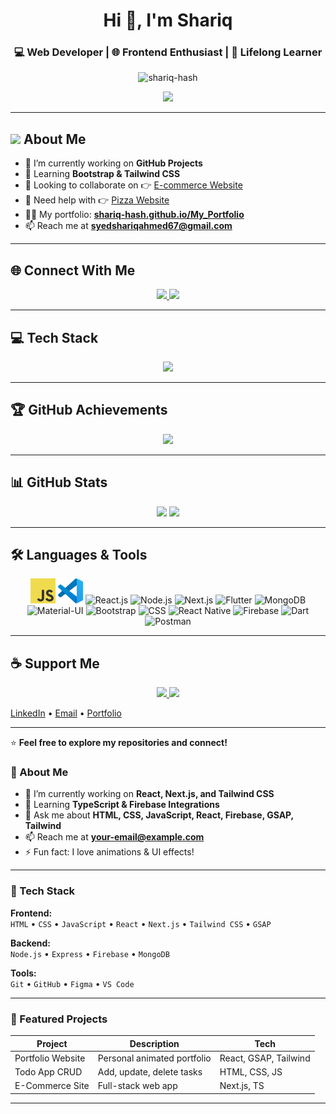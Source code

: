 <h1 align="center">Hi 👋, I'm Shariq</h1>
<h3 align="center">💻 Web Developer | 🌐 Frontend Enthusiast | 🚀 Lifelong Learner</h3>

<p align="center">
  <img src="https://komarev.com/ghpvc/?username=shariq-hash&label=Profile%20Views&color=0e75b6&style=flat" alt="shariq-hash" />
</p>

<p align="center">
  <img src="https://readme-typing-svg.herokuapp.com/?lines=Passionate+Frontend+Developer;React+%7C+Tailwind+%7C+TypeScript+Lover;Open+Source+Contributor;Let's+build+something+amazing!&center=true&width=500&height=45" />
</p>

---

## <img src="https://user-images.githubusercontent.com/63050133/156777293-72a6e681-2582-4a9d-ad92-09d1181d47c7.gif" width="40px"> About Me

- 🔭 I’m currently working on **GitHub Projects**
- 🌱 Learning **Bootstrap & Tailwind CSS**
- 👯 Looking to collaborate on 👉 [E-commerce Website](https://e-commerce-website-weld-xi.vercel.app/)
- 🤝 Need help with 👉 [Pizza Website](https://pizza-app-vixo.vercel.app/)
- 👨‍💻 My portfolio: **[shariq-hash.github.io/My_Portfolio](https://shariq-hash.github.io/My_Portfolio/)**
- 📫 Reach me at **syedshariqahmed67@gmail.com**

---

## 🌐 Connect With Me  
<p align="center">
  <a href="https://www.linkedin.com/in/syed-shariq-ahmed-79885a325/" target="_blank">
    <img src="https://skillicons.dev/icons?i=linkedin" height="32" />
  </a>
  <a href="https://www.youtube.com/@codenovayt" target="_blank">
    <img src="https://skillicons.dev/icons?i=youtube" height="32" />
  </a>
</p>

---

## 💻 Tech Stack  
<p align="center">
  <img src="https://skillicons.dev/icons?i=html,css,js,ts,react,redux,tailwind,bootstrap,nodejs,firebase,git,github,vscode" />
</p>

---

## 🏆 GitHub Achievements  
<p align="center">
  <img src="https://github-profile-trophy.vercel.app/?username=shariq-hash&theme=gruvbox&margin-w=10&no-frame=true" />
</p>

---

## 📊 GitHub Stats  
<p align="center">
  <img src="https://github-readme-stats.vercel.app/api?username=shariq-hash&show_icons=true&theme=tokyonight" height="160"/>
  <img src="https://github-readme-streak-stats.herokuapp.com/?user=shariq-hash&theme=tokyonight" height="160"/>
</p>

---

## 🛠️ Languages & Tools  
<p align="center">
  <img src="https://raw.githubusercontent.com/github/explore/main/topics/javascript/javascript.png" height="40" title="JavaScript"/>
  <img src="https://raw.githubusercontent.com/github/explore/main/topics/visual-studio-code/visual-studio-code.png" height="40" title="VS Code"/>
  <img src="https://img.icons8.com/office/512/react.png" height="40" title="React.js"/>
  <img src="https://img.icons8.com/color/2x/nodejs.png" height="40" title="Node.js"/>
  <img src="https://img.icons8.com/color/2x/nextjs.png" height="40" title="Next.js"/>
  <img src="https://img.icons8.com/color/2x/flutter.png" height="40" title="Flutter"/>
  <img src="https://img.icons8.com/color/2x/mongodb.png" height="40" title="MongoDB"/>
  <img src="https://img.icons8.com/color/2x/material-ui.png" height="40" title="Material-UI"/>
  <img src="https://img.icons8.com/color/2x/bootstrap.png" height="40" title="Bootstrap"/>
  <img src="https://img.icons8.com/stickers/2x/css3.png" height="40" title="CSS"/>
  <img src="https://img.icons8.com/color/2x/react-native.png" height="40" title="React Native"/>
  <img src="https://img.icons8.com/color/2x/firebase.png" height="40" title="Firebase"/>
  <img src="https://img.icons8.com/color/2x/dart.png" height="40" title="Dart"/>
  <img src="https://www.vectorlogo.zone/logos/getpostman/getpostman-icon.svg" height="40" title="Postman"/>
</p>

---

## ☕ Support Me  
<p align="center">
  <a href="https://www.buymeacoffee.com/shariq-hash" target="_blank">
    <img src="https://cdn.buymeacoffee.com/buttons/v2/default-yellow.png" height="45" />
  </a>
  <a href="https://ko-fi.com/shariq-hash" target="_blank">
    <img src="https://cdn.ko-fi.com/cdn/kofi3.png?v=3" height="45" />
  </a>
</p>
<p>
  <a href="https://www.linkedin.com/in/syed-shariq-ahmed-79885a325/" target="_blank">LinkedIn</a> •
  <a href="syedshariqahmed67@gmail.com">Email</a> •
  <a href="https://life-portfolio-ten.vercel.app/">Portfolio</a>
</p>

---

⭐ **Feel free to explore my repositories and connect!**

### 🚀 About Me  
- 🔭 I’m currently working on **React, Next.js, and Tailwind CSS**  
- 🌱 Learning **TypeScript & Firebase Integrations**  
- 💬 Ask me about **HTML, CSS, JavaScript, React, Firebase, GSAP, Tailwind**  
- 📫 Reach me at **your-email@example.com**  
- ⚡ Fun fact: I love animations & UI effects!

---

### 🔧 Tech Stack  

**Frontend:**  
`HTML` • `CSS` • `JavaScript` • `React` • `Next.js` • `Tailwind CSS` • `GSAP`

**Backend:**  
`Node.js` • `Express` • `Firebase` • `MongoDB`

**Tools:**  
`Git` • `GitHub` • `Figma` • `VS Code`

---

### 🌟 Featured Projects  
| Project | Description | Tech |
|--------|-------------|------|
| Portfolio Website | Personal animated portfolio | React, GSAP, Tailwind |
| Todo App CRUD | Add, update, delete tasks | HTML, CSS, JS |
| E-Commerce Site | Full-stack web app | Next.js, TS |

---

